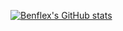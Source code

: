 [![Benflex's GitHub stats](https://github-readme-stats.vercel.app/api?username=Benflex&repo=Benflex)](https://github.com/Benflex1/Benflex)
